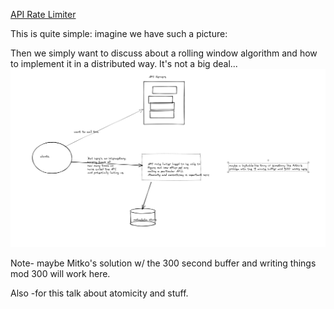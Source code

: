
[API Rate Limiter](https://docs.google.com/drawings/d/10qrTOUTPn5mVVJgFJtpJFY9fNgsV3L77mX4buc7is90/edit)


This is quite simple:
imagine we have such a picture:




Then we simply want to discuss about a rolling window algorithm and how to implement it in a distributed way. It's not a big deal...
![](/assets/images/2022-01-25-20-00-52.png)

Note- maybe Mitko's solution w/ the 300 second buffer and writing things mod 300 will work here.

Also -for this talk about atomicity and stuff.
